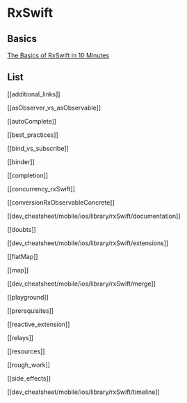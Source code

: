 # RxSwift



## Basics

[The Basics of RxSwift in 10 Minutes](https://medium.com/ios-os-x-development/learn-and-master-%EF%B8%8F-the-basics-of-rxswift-in-10-minutes-818ea6e0a05b)



## List

[[additional_links]]

[[asObserver_vs_asObservable]]

[[autoComplete]]

[[best_practices]]

[[bind_vs_subscribe]]

[[binder]]

[[completion]]

[[concurrency_rxSwift]]

[[conversionRxObservableConcrete]]

[[dev_cheatsheet/mobile/ios/library/rxSwift/documentation]]

[[doubts]]

[[dev_cheatsheet/mobile/ios/library/rxSwift/extensions]]

[[flatMap]]

[[map]]

[[dev_cheatsheet/mobile/ios/library/rxSwift/merge]]

[[playground]]

[[prerequisites]]

[[reactive_extension]]

[[relays]]

[[resources]]

[[rough_work]]

[[side_effects]]

[[dev_cheatsheet/mobile/ios/library/rxSwift/timeline]]